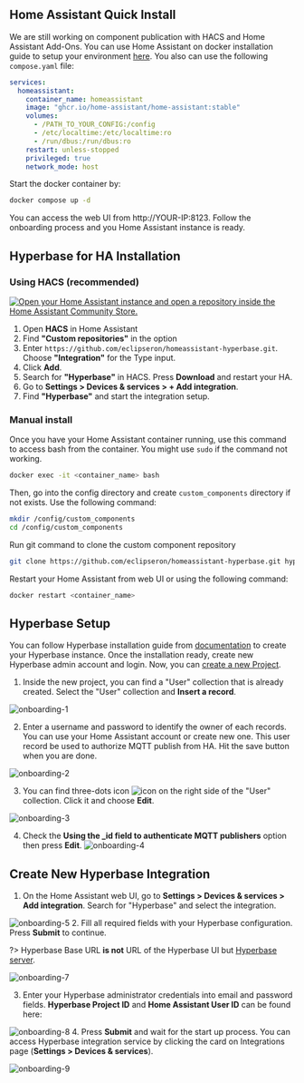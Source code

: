 ## Home Assistant Quick Install

We are still working on component publication with HACS and Home Assistant Add-Ons. You can use Home Assistant on docker installation guide to setup your environment [here](https://www.home-assistant.io/installation/linux). You also can use the following `compose.yaml` file:
```yaml
services:
  homeassistant:
    container_name: homeassistant
    image: "ghcr.io/home-assistant/home-assistant:stable"
    volumes:
      - /PATH_TO_YOUR_CONFIG:/config
      - /etc/localtime:/etc/localtime:ro
      - /run/dbus:/run/dbus:ro
    restart: unless-stopped
    privileged: true
    network_mode: host
```
Start the docker container by:
```bash
docker compose up -d
```

You can access the web UI from http://YOUR-IP:8123. Follow the onboarding process and you Home Assistant instance is ready.

## Hyperbase for HA Installation

### Using HACS (recommended)
[![Open your Home Assistant instance and open a repository inside the Home Assistant Community Store.](https://my.home-assistant.io/badges/hacs_repository.svg)](https://my.home-assistant.io/redirect/hacs_repository/?owner=eclipseron&repository=homeassistant-hyperbase&category=integration)

1. Open **HACS** in Home Assistant
2. Find **"Custom repositories"** in the option
3. Enter `https://github.com/eclipseron/homeassistant-hyperbase.git`. Choose **"Integration"** for the Type input.
4. Click **Add**.
5. Search for **"Hyperbase"** in HACS. Press **Download** and restart your HA.
6. Go to **Settings > Devices & services > + Add integration**.
7. Find **"Hyperbase"** and start the integration setup.

### Manual install

Once you have your Home Assistant container running, use this command to access bash from the container. You might use `sudo` if the command not working.

```bash
docker exec -it <container_name> bash
```

Then, go into the config directory and create `custom_components` directory if not exists. Use the following command:

```bash
mkdir /config/custom_components
cd /config/custom_components
```

Run git command to clone the custom component repository

```bash
git clone https://github.com/eclipseron/homeassistant-hyperbase.git hyperbase
```

Restart your Home Assistant from web UI or using the following command:

```bash
docker restart <container_name>
```

<!-- Go to **Settings > Devices & services > Add integration** and search for Hyperbase.

![Hyperbase Integration](_media/hyperbase-integration.png ':size=50%') -->

## Hyperbase Setup

You can follow Hyperbase installation guide from [documentation](https://hyperbase-book.hilmy.dev/03_installation/04_setup/04_hyperbase) to create your Hyperbase instance. Once the installation ready, create new Hyperbase admin account and login. Now, you can [create a new Project](https://hyperbase-book.hilmy.dev/02_quick_start/04_create_project).

1. Inside the new project, you can find a "User" collection that is already created. Select the "User" collection and **Insert a record**.
  
  ![onboarding-1](_media/onboarding-1.jpg ':size=80%')

2. Enter a username and password to identify the owner of each records. You can use your Home Assistant account or create new one. This user record be used to authorize MQTT publish from HA. Hit the save button when you are done.
  
  ![onboarding-2](_media/onboarding-2.jpg ':size=80%')

3. You can find three-dots icon ![icon](_media/options-icon.jpg ':size=2%') on the right side of the "User" collection. Click it and choose **Edit**.
  
  ![onboarding-3](_media/onboarding-3.jpg ':size=80%')

4. Check the **Using the _id field to authenticate MQTT publishers** option then press **Edit**.
  ![onboarding-4](_media/onboarding-4.jpg ':size=50%')

## Create New Hyperbase Integration

1. On the Home Assistant web UI, go to **Settings > Devices & services > Add integration**. Search for "Hyperbase" and select the integration.
  
  ![onboarding-5](_media/onboarding-5.jpg ':size=50%')
2. Fill all required fields with your Hyperbase configuration. Press **Submit** to continue.

?> Hyperbase Base URL **is not** URL of the Hyperbase UI but [Hyperbase server](https://hyperbase-book.hilmy.dev/04_features/12_change_server).

  ![onboarding-7](_media/onboarding-7.jpg ':size=50%')

3. Enter your Hyperbase administrator credentials into email and password fields. **Hyperbase Project ID** and **Home Assistant User ID** can be found here:

  ![onboarding-8](_media/onboarding-8.jpg ':size=80%')
4. Press **Submit** and wait for the start up process. You can access Hyperbase integration service by clicking the card on Integrations page (**Settings > Devices & services**).

  ![onboarding-9](_media/onboarding-9.jpg ':size=80%')
